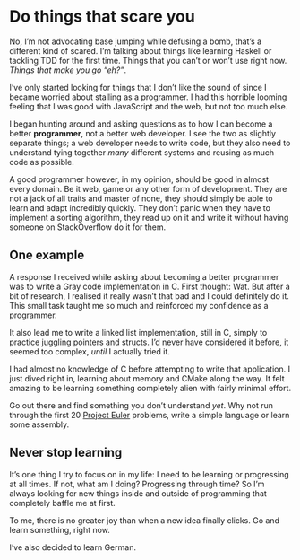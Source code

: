 # Do things that scare you

No, I’m not advocating base jumping while defusing a bomb, that’s a different kind of scared. I’m talking about things like learning Haskell or tackling TDD for the first time. Things that you can’t or won’t use right now. _Things that make you go “eh?”_.

I’ve only started looking for things that I don’t like the sound of since I became worried about stalling as a programmer. I had this horrible looming feeling that I was good with JavaScript and the web, but not too much else.

I began hunting around and asking questions as to how I can become a better **programmer**, not a better web developer. I see the two as slightly separate things; a web developer needs to write code, but they also need to understand tying together _many_ different systems and reusing as much code as possible.

A good programmer however, in my opinion, should be good in almost every domain. Be it web, game or any other form of development. They are not a jack of all traits and master of none, they should simply be able to learn and adapt incredibly quickly. They don’t panic when they have to implement a sorting algorithm, they read up on it and write it without having someone on StackOverflow do it for them.

## One example

A response I received while asking about becoming a better programmer was to write a Gray code implementation in C. First thought: Wat. But after a bit of research, I realised it really wasn’t that bad and I could definitely do it. This small task taught me so much and reinforced my confidence as a programmer.

It also lead me to write a linked list implementation, still in C, simply to practice juggling pointers and structs. I’d never have considered it before, it seemed too complex, _until_ I actually tried it.

I had almost no knowledge of C before attempting to write that application. I just dived right in, learning about memory and CMake along the way. It felt amazing to be learning something completely alien with fairly minimal effort.

Go out there and find something you don’t understand _yet_. Why not run through the first 20 [Project Euler](https://projecteuler.net/) problems, write a simple language or learn some assembly.

## Never stop learning

It’s one thing I try to focus on in my life: I need to be learning or progressing at all times. If not, what am I doing? Progressing through time? So I’m always looking for new things inside and outside of programming that completely baffle me at first.

To me, there is no greater joy than when a new idea finally clicks. Go and learn something, right now.

I’ve also decided to learn German.
